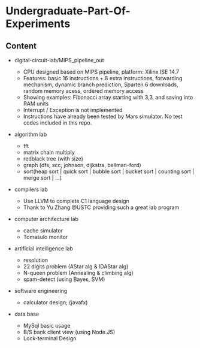 # Undergraduate-Part-Of-Experiments

## Content

* digital-circuit-lab/MIPS\_pipeline\_out
  * CPU designed based on MIPS pipeline, platform: Xilinx ISE 14.7
  * Features: basic 16 instructions + 8 extra instructions, forwarding mechanism, dynamic branch prediction, Sparten 6 downloads, random memory acess, ordered memory access
  * Showing examples: Fibonacci array starting with 3,3, and saving into RAM units
  * Interrupt / Exception is not implemented
  * Instructions have already been tested by Mars simulator. No test codes included in this repo.

* algorithm lab
  * fft
  * matrix chain multiply
  * redblack tree (with size)
  * graph (dfs, scc, johnson, dijkstra, bellman-ford)
  * sort(heap sort | quick sort | bubble sort | bucket sort | counting sort | merge sort | ...)

* compilers lab
  * Use LLVM to complete C1 language design
  * Thank to Yu Zhang @USTC providing such a great lab program

* computer architecture lab  
  * cache simulator
  * Tomasulo monitor

* artificial intelligence lab  
  * resolution
  * 22 digits problem (AStar alg & IDAStar alg)
  * N-queen problem (Annealing & climbing alg)
  * spam-detect (using Bayes, SVM)

* software engineering
  * calculator design; (javafx)

* data base
  * MySql basic usage
  * B/S bank client view (using Node.JS)
  * Lock-terminal Design

